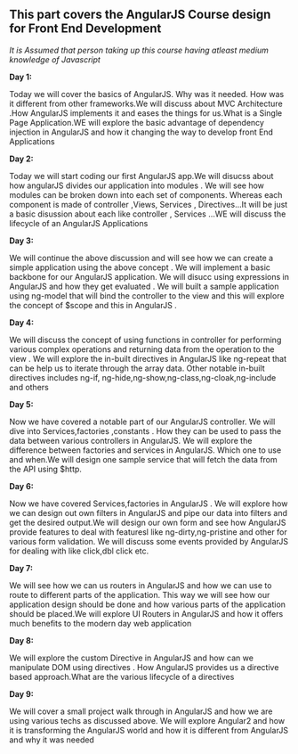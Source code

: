 <h2>This part covers the AngularJS Course design for Front End Development</h2>

<i>It is Assumed that person taking up this course having atleast medium knowledge of Javascript</i>

<b>Day 1:</b> <p>Today we will cover the basics of AngularJS. Why was it needed. How was it different from other frameworks.We will discuss about MVC Architecture .How AngularJS implements it and eases the things for us.What is a Single Page Application.WE will explore the basic advantage of dependency injection in AngularJS and how it changing the way to develop front End Applications</p>

<b>Day 2:</b><p>Today we will start coding our first AngularJS app.We will disucss about how angularJS divides our application into modules . We will see how modules can be broken down into each set of components. Whereas each component is made of controller ,Views, Services , Directives...It will be just a basic disussion about each like controller , Services ...WE will discuss the lifecycle of an AngularJS Applications</p>


<b>Day 3:</b><p>We will continue the above discussion and will see how we can create a  simple application using the above concept . We will implement a basic backbone for our AngularJS application. We will disucc using expressions in AngularJS and how they get evaluated . We will built a sample application using ng-model that will bind the controller to the view and this will explore the concept of $scope and this in AngularJS . </p>

<b>Day 4:</b><p>We will discuss the concept of using functions in controller for performing various complex operations and returning data from the operation to the view . We will explore the in-built directives in AngularJS like ng-repeat that can be help us to iterate through the array data. Other notable in-built directives includes ng-if, ng-hide,ng-show,ng-class,ng-cloak,ng-include and others</p>

<b>Day 5:</b><p>Now we have covered a notable part of our AngularJS controller. We will dive into Services,factories ,constants . How they can be used to pass the data between various controllers in AngularJS. We will explore the difference between factories and services in AngularJS. Which one to use and when.We will design one sample service that will fetch the data from the API using $http.</p>


<b>Day 6:</b><p>Now we have covered Services,factories in AngularJS . We will explore how we can design out own filters in AngularJS and pipe our data into filters and get the desired output.We will design our own form and see how AngularJS provide features to deal with featuresl like ng-dirty,ng-pristine and other for various form validation. We will discuss some events provided by AngularJS for dealing with like click,dbl click etc.</p>

<b>Day 7:</b><p>We will see how we can us routers in AngularJS and how we can use to route to different parts of the application. This way we will see how our application design should be done and how various parts of the application should be placed.We will explore UI Routers in AngularJS and how it offers much benefits to the modern day web application</p>


<b>Day 8:</b><p>We will explore the custom Directive in AngularJS and how can we manipulate DOM using directives . How AngularJS provides us a directive based approach.What are the various lifecycle of a directives</p>


<b>Day 9:</b><p>We will cover a small project walk through in AngularJS and how we are using various techs as discussed above. We will explore Angular2 and how it is transforming the AngularJS world and how it is different from AngularJS and why it was needed</p>